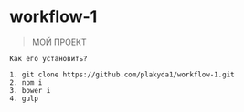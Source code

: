 # workflow-1
> МОЙ ПРОЕКТ

	Как его установить?
	
	1. git clone https://github.com/plakyda1/workflow-1.git
	2. npm i
	3. bower i
	4. gulp

